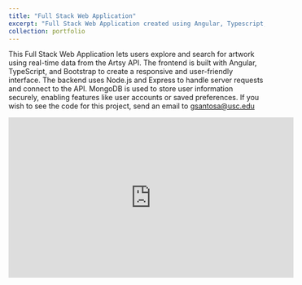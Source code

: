 ```yaml
---
title: "Full Stack Web Application"
excerpt: "Full Stack Web Application created using Angular, Typescript, Bootstrap, JavaScript, Node.js, Express, and Artsy API<br/><img src='/images/FullStackArtsyScreenshot.png'>"
collection: portfolio
---
```


This Full Stack Web Application lets users explore and search for artwork using real-time data from the Artsy API. The frontend is built with Angular, TypeScript, and Bootstrap to create a responsive and user-friendly interface. The backend uses Node.js and Express to handle server requests and connect to the API. MongoDB is used to store user information securely, enabling features like user accounts or saved preferences. If you wish to see the code for this project, send an email to [gsantosa@usc.edu](mailto:gsantosa@usc.edu)

<iframe width="560" height="315" src="https://www.youtube.com/embed/dQw4w9WgXcQ" 
title="YouTube video player" frameborder="0" allow="accelerometer; autoplay; 
clipboard-write; encrypted-media; gyroscope; picture-in-picture; web-share" allowfullscreen></iframe>
